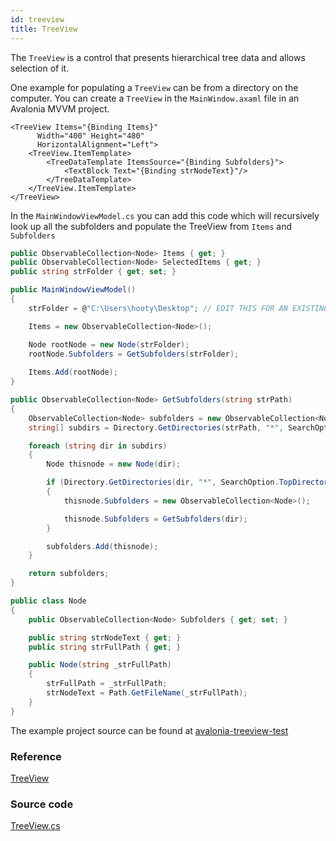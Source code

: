 ```yaml
---
id: treeview
title: TreeView
---
```


The `TreeView` is a control that presents hierarchical tree data and allows selection of it.

One example for populating a `TreeView` can be from a directory on the computer. You can create a `TreeView` in the `MainWindow.axaml` file in an Avalonia MVVM project.

```markup
<TreeView Items="{Binding Items}" 
	  Width="400" Height="480" 
	  HorizontalAlignment="Left">
	<TreeView.ItemTemplate>
		<TreeDataTemplate ItemsSource="{Binding Subfolders}">
			<TextBlock Text="{Binding strNodeText}"/>
		</TreeDataTemplate>
	</TreeView.ItemTemplate>
</TreeView>
```

In the `MainWindowViewModel.cs` you can add this code which will recursively look up all the subfolders and populate the TreeView from `Items` and `Subfolders`

```csharp
public ObservableCollection<Node> Items { get; }
public ObservableCollection<Node> SelectedItems { get; }
public string strFolder { get; set; }

public MainWindowViewModel()
{
    strFolder = @"C:\Users\hooty\Desktop"; // EDIT THIS FOR AN EXISTING FOLDER

    Items = new ObservableCollection<Node>();

    Node rootNode = new Node(strFolder);
    rootNode.Subfolders = GetSubfolders(strFolder);
    
    Items.Add(rootNode);
}

public ObservableCollection<Node> GetSubfolders(string strPath)
{
    ObservableCollection<Node> subfolders = new ObservableCollection<Node>();
    string[] subdirs = Directory.GetDirectories(strPath, "*", SearchOption.TopDirectoryOnly);

    foreach (string dir in subdirs)
    {
        Node thisnode = new Node(dir);

        if (Directory.GetDirectories(dir, "*", SearchOption.TopDirectoryOnly).Length > 0)
        {
            thisnode.Subfolders = new ObservableCollection<Node>();

            thisnode.Subfolders = GetSubfolders(dir);
        }

        subfolders.Add(thisnode);
    }

    return subfolders;
}

public class Node
{
    public ObservableCollection<Node> Subfolders { get; set; }

    public string strNodeText { get; }
    public string strFullPath { get; }

    public Node(string _strFullPath)
    {
        strFullPath = _strFullPath;
        strNodeText = Path.GetFileName(_strFullPath);
    }
}
```

The example project source can be found at [avalonia-treeview-test](https://github.com/hootyjeremy/avalonia-treeview-test)


### Reference

[TreeView](http://reference.avaloniaui.net/api/Avalonia.Controls/TreeView/)

### Source code

[TreeView.cs](https://github.com/AvaloniaUI/Avalonia/blob/master/src/Avalonia.Controls/TreeView.cs)
